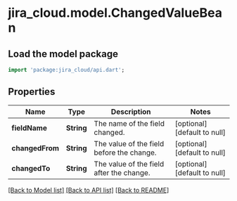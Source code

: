 # jira_cloud.model.ChangedValueBean

## Load the model package
```dart
import 'package:jira_cloud/api.dart';
```

## Properties
Name | Type | Description | Notes
------------ | ------------- | ------------- | -------------
**fieldName** | **String** | The name of the field changed. | [optional] [default to null]
**changedFrom** | **String** | The value of the field before the change. | [optional] [default to null]
**changedTo** | **String** | The value of the field after the change. | [optional] [default to null]

[[Back to Model list]](../README.md#documentation-for-models) [[Back to API list]](../README.md#documentation-for-api-endpoints) [[Back to README]](../README.md)


